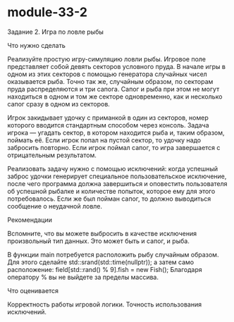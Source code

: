 # module-33-2
Задание 2. Игра по ловле рыбы

Что нужно сделать

Реализуйте простую игру-симуляцию ловли рыбы. Игровое поле представляет собой девять секторов условного пруда. В начале игры в одном из этих секторов с помощью генератора случайных чисел оказывается рыба. Точно так же, случайным образом, по секторам пруда распределяются и три сапога. Сапог и рыба при этом не могут находиться в одном и том же секторе одновременно, как и несколько сапог сразу в одном из секторов.

Игрок закидывает удочку с приманкой в один из секторов, номер которого вводится стандартным способом через консоль. Задача игрока — угадать сектор, в котором находится рыба и, таким образом, поймать её. Если игрок попал на пустой сектор, то удочку надо забросить повторно. Если игрок поймал сапог, то игра завершается с отрицательным результатом.

Реализовать задачу нужно с помощью исключений: когда успешный заброс удочки генерирует специальное пользовательское исключение, после чего программа должна завершиться и оповестить пользователя об успешной рыбалке и количестве попыток, которое ему для этого потребовалось. Если же был пойман сапог, то должно выводиться сообщение о неудачной ловле.

Рекомендации

Вспомните, что вы можете выбросить в качестве исключения произвольный тип данных. Это может быть и сапог, и рыба.

В функции main потребуется расположить рыбу случайным образом. Для этого сделайте std::srand(std::time(nullptr)); а затем само расположение: field[std::rand() % 9].fish = new Fish(); Благодаря оператору % вы не выйдете за пределы массива.

Что оценивается

Корректность работы игровой логики. Точность использования исключений.

